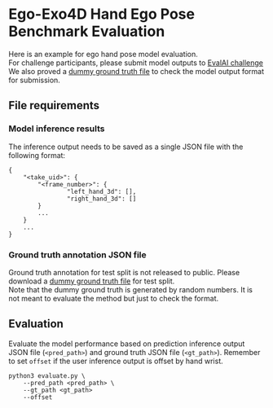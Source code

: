 # Ego-Exo4D Hand Ego Pose Benchmark Evaluation

Here is an example for ego hand pose model evaluation.   
For challenge participants, please submit model outputs to [EvalAI challenge](https://eval.ai/web/challenges/challenge-page/2249/overview)
We also proved a [dummy ground truth file](https://drive.google.com/file/d/1WGnd7aPXeVRZsTfSybGcl5uIC1ZC_bQp/view?usp=sharing) to check the model output format for submission. 

## File requirements
### Model inference results 
The inference output needs to be saved as a single JSON file with the following format:
```
{
    "<take_uid>": {
        "<frame_number>": {
                "left_hand_3d": [],
                "right_hand_3d": []
        }
        ...
    }
    ...
}
```
### Ground truth annotation JSON file 
Ground truth annotation for test split is not released to public. Please download a [dummy ground truth file](https://drive.google.com/file/d/1WGnd7aPXeVRZsTfSybGcl5uIC1ZC_bQp/view?usp=sharing) for test split.  
Note that the dummy ground truth is generated by random numbers. It is not meant to evaluate the method but just to check the format.

## Evaluation

Evaluate the model performance based on prediction inference output JSON file (`<pred_path>`) and ground truth JSON file (`<gt_path>`). Remember to set `offset` if the user inference output is offset by hand wrist. 
```
python3 evaluate.py \
    --pred_path <pred_path> \
    --gt_path <gt_path> 
    --offset
```